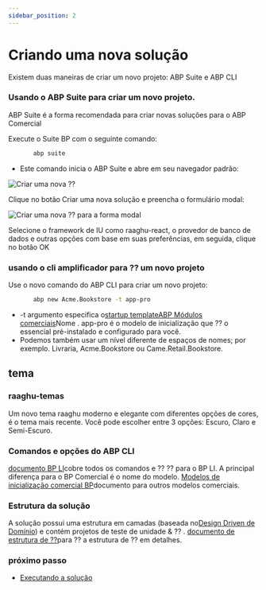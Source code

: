 ```yaml
---
sidebar_position: 2
---
```


# Criando uma nova solução

Existem duas maneiras de criar um novo projeto: ABP Suite e ABP CLI
### Usando o ABP Suite para criar um novo projeto.
ABP Suite é a forma recomendada para criar novas soluções para o ABP Comercial

Execute o Suite BP com o seguinte comando:
```bash
       abp suite
```

- Este comando inicia o ABP Suite e abre em seu navegador padrão:

![Criar uma nova ⁇](https://raw.githubusercontent.com/Wai-Technologies/raaghu-docs/development/raaghu/docs/pt-BR/images/createANewSol.png)

Clique no botão Criar uma nova solução e preencha o formulário modal:

![Criar uma nova ⁇  para a forma modal](https://raw.githubusercontent.com/Wai-Technologies/raaghu-docs/development/raaghu/docs/pt-BR/images/createSol.png)

Selecione o framework de IU como raaghu-react, o provedor de banco de dados e outras opções com base em suas preferências, em seguida, clique no botão OK

### usando o cli amplificador para ⁇  um novo projeto
Use o novo comando do ABP CLI para criar um novo projeto:
```bash
       abp new Acme.Bookstore -t app-pro
```

- -t argumento especifica o[](https://docs.abp.io/en/commercial/7.2/startup-templates/application/index "")[startup templateABP Módulos comerciais](https://commercial.abp.io/modules "")Nome . app-pro é o modelo de inicialização que ⁇  o essencial pré-instalado e configurado para você.
- Podemos também usar um nível diferente de espaços de nomes; por exemplo. Livraria, Acme.Bookstore ou Came.Retail.Bookstore.

## tema
### raaghu-temas
Um novo tema raaghu moderno e elegante com diferentes opções de cores, é o tema mais recente. Você pode escolher entre 3 opções: Escuro, Claro e Semi-Escuro.

### Comandos e opções do ABP CLI
[documento BP LI](https://docs.abp.io/en/abp/latest/CLI "")cobre todos os comandos e ⁇  ⁇  para o BP LI. A principal diferença para o BP Comercial é o nome do modelo. [Modelos de inicialização comercial BP](https://docs.abp.io/en/commercial/7.2/startup-templates/index "")documento para outros modelos comerciais.
### Estrutura da solução

A solução possui uma estrutura em camadas  (baseada no[Design Driven de Domínio](https://docs.abp.io/en/abp/Domain-Driven-Design "")) e contém  projetos de teste de unidade &amp; ⁇ . [documento de estrutura de ⁇](https://docs.abp.io/en/commercial/7.2/startup-templates/application/solution-structure "")para ⁇  a estrutura de ⁇  em detalhes.
### próximo passo

- [Executando a solução](Getting-Started-Running-Solution.md "")

